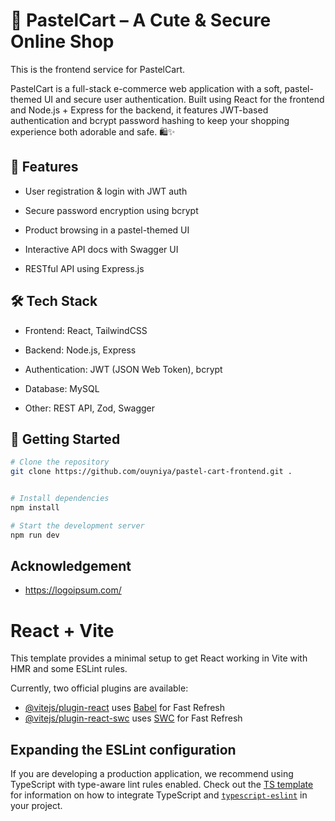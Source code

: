 
# 🌸 PastelCart – A Cute & Secure Online Shop

This is the frontend service for PastelCart.

PastelCart is a full-stack e-commerce web application with a soft, pastel-themed UI and secure user authentication. Built using React for the frontend and Node.js + Express for the backend, it features JWT-based authentication and bcrypt password hashing to keep your shopping experience both adorable and safe. 🛍️✨

## 🔐 Features

- User registration & login with JWT auth

- Secure password encryption using bcrypt

- Product browsing in a pastel-themed UI

- Interactive API docs with Swagger UI

- RESTful API using Express.js

## 🛠️ Tech Stack

- Frontend: React, TailwindCSS

- Backend: Node.js, Express

- Authentication: JWT (JSON Web Token), bcrypt

- Database: MySQL

- Other: REST API, Zod, Swagger


## 🚀 Getting Started

```bash
# Clone the repository
git clone https://github.com/ouyniya/pastel-cart-frontend.git .


# Install dependencies
npm install

# Start the development server
npm run dev
```

## Acknowledgement

- https://logoipsum.com/



# React + Vite

This template provides a minimal setup to get React working in Vite with HMR and some ESLint rules.

Currently, two official plugins are available:

- [@vitejs/plugin-react](https://github.com/vitejs/vite-plugin-react/blob/main/packages/plugin-react) uses [Babel](https://babeljs.io/) for Fast Refresh
- [@vitejs/plugin-react-swc](https://github.com/vitejs/vite-plugin-react/blob/main/packages/plugin-react-swc) uses [SWC](https://swc.rs/) for Fast Refresh



## Expanding the ESLint configuration

If you are developing a production application, we recommend using TypeScript with type-aware lint rules enabled. Check out the [TS template](https://github.com/vitejs/vite/tree/main/packages/create-vite/template-react-ts) for information on how to integrate TypeScript and [`typescript-eslint`](https://typescript-eslint.io) in your project.
